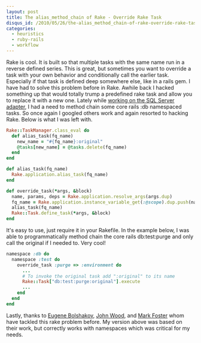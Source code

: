 ```yaml
--- 
layout: post
title: The alias_method_chain of Rake - Override Rake Task 
disqus_id: /2010/05/26/the-alias_method_chain-of-rake-override-rake-task/
categories: 
  - heuristics
  - ruby-rails
  - workflow
---
```



<p>
  Rake is cool. It is built so that multiple tasks with the same name run in a reverse defined series. This is great, but sometimes you want to override a task with your own behavior and conditionally call the earlier task. Especially if that task is defined deep somewhere else, like in a rails gem. I have had to solve this problem before in Rake. Awhile back I hacked something up that would totally trump a predefined rake task and allow you to replace it with a new one. Lately while <a href="http://wiki.github.com/rails-sqlserver/2000-2005-adapter/rails-db-rake-tasks">working on the SQL Server adapter</a>, I had a need to method chain some core rails :db namespaced tasks. So once again I googled others work and again resorted to hacking Rake. Below is what I was left with.
</p>

```ruby
Rake::TaskManager.class_eval do
  def alias_task(fq_name)
    new_name = "#{fq_name}:original"
    @tasks[new_name] = @tasks.delete(fq_name)
  end
end

def alias_task(fq_name)
  Rake.application.alias_task(fq_name)
end

def override_task(*args, &block)
  name, params, deps = Rake.application.resolve_args(args.dup)
  fq_name = Rake.application.instance_variable_get(:@scope).dup.push(name).join(':')
  alias_task(fq_name)
  Rake::Task.define_task(*args, &block)
end
```

<p>
  It's easy to use, just require it in your Rakefile. In the example below, I was able to programmatically method chain the core rails db:test:purge and only call the original if I needed to. Very cool!
</p>

```ruby
namespace :db do
  namespace :test do
    override_task :purge => :environment do
      ...
      # To invoke the original task add ":original" to its name
      Rake::Task["db:test:purge:original"].execute
      ...
    end
  end
end
```

<p>
  Lastly, thanks to <a href="http://www.taknado.com/">Eugene Bolshakov</a>, <a href="http://github.com/jwood">John Wood</a>, and <a href="http://github.com/markwfoster">Mark Foster</a> whom have tackled this rake problem before. My version above was based on their work, but correctly works with namespaces which was critical for my needs.
</p>

